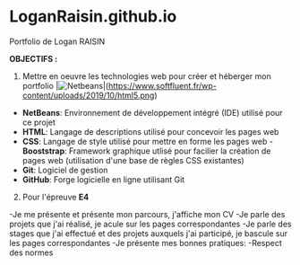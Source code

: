 # LoganRaisin.github.io
 Portfolio de Logan RAISIN
 
 **OBJECTIFS :**
 
 1. Mettre en oeuvre les technologies web pour créer et héberger mon portfolio
|![Netbeans](https://upload.wikimedia.org/wikipedia/commons/thumb/9/98/Apache_NetBeans_Logo.svg/100px-Apache_NetBeans_Logo.svg.png)|(https://www.softfluent.fr/wp-content/uploads/2019/10/html5.png)
- **NetBeans**: Environnement de développement intégré (IDE) utilisé pour ce projet
- **HTML**: Langage de descriptions utilisé pour concevoir les pages web
- **CSS**: Langage de style utilisé pour mettre en forme les pages web
-**Booststrap**: Framework graphique utlisé pour facilier la création de pages web (utilisation d'une base de règles CSS existantes)
- **Git**: Logiciel de gestion
- **GitHub**: Forge logicielle en ligne utilisant Git

2. Pour l'épreuve **E4**

-Je me présente et présente mon parcours, j'affiche mon CV
-Je parle des projets que j'ai réalisé, je acule sur les pages correspondantes
-Je parle des stages que j'ai effectué et des projets auxquels j'ai participé, je bascule sur les pages correspondantes
-Je présente mes bonnes pratiques:
 -Respect des normes

